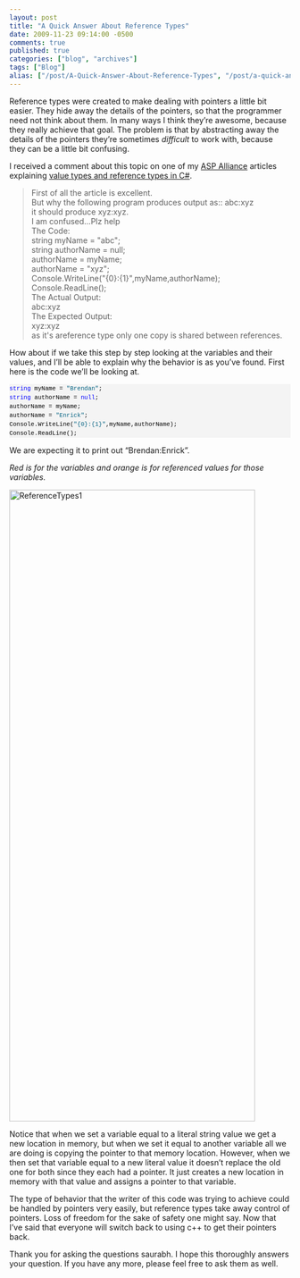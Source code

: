 ```yaml
---
layout: post
title: "A Quick Answer About Reference Types"
date: 2009-11-23 09:14:00 -0500
comments: true
published: true
categories: ["blog", "archives"]
tags: ["Blog"]
alias: ["/post/A-Quick-Answer-About-Reference-Types", "/post/a-quick-answer-about-reference-types"]
---
```

<!-- more -->

<p>Reference types were created to make dealing with pointers a little bit easier. They hide away the details of the pointers, so that the programmer need not think about them. In many ways I think they&rsquo;re awesome, because they really achieve that goal. The problem is that by abstracting away the details of the pointers they&rsquo;re sometimes <em>difficult</em> to work with, because they can be a little bit confusing.</p>
<p>I received a comment about this topic on one of my <a href="http://aspalliance.com/" target="_blank">ASP Alliance</a> articles explaining <a href="http://aspalliance.com/1682_What_to_Know_About_Value_Types_and_Reference_Types_in_C" target="_blank">value types and reference types in C#</a>.</p>
<blockquote>
<p>First of all the article is excellent.     <br />But why the following program produces output as:: abc:xyz      <br />it should produce xyz:xyz.      <br />I am confused...Plz help      <br />The Code:      <br />string myName = "abc";      <br />string authorName = null;      <br />authorName = myName;      <br />authorName = "xyz";      <br />Console.WriteLine("{0}:{1}",myName,authorName);      <br />Console.ReadLine();      <br />The Actual Output:      <br />abc:xyz      <br />The Expected Output:      <br />xyz:xyz      <br />as it's areference type only one copy is shared between references.</p>
</blockquote>
<p>How about if we take this step by step looking at the variables and their values, and I&rsquo;ll be able to explain why the behavior is as you&rsquo;ve found. First here is the code we&rsquo;ll be looking at.</p>
<div>
<pre style="line-height: 12pt; background-color: #f4f4f4; margin: 0em; width: 100%; font-family: consolas, 'Courier New', courier, monospace; color: black; font-size: 8pt; overflow: visible; border-style: none; padding: 0px;"><span style="color: #0000ff">string</span> myName = <span style="color: #006080">"Brendan"</span>;
<span style="color: #0000ff">string</span> authorName = <span style="color: #0000ff">null</span>;
authorName = myName;
authorName = <span style="color: #006080">"Enrick"</span>;
Console.WriteLine(<span style="color: #006080">"{0}:{1}"</span>,myName,authorName);
Console.ReadLine();</pre>
</div>
<p>We are expecting it to print out &ldquo;Brendan:Enrick&rdquo;.</p>
<p><em>Red is for the variables and orange is for referenced values for those variables.</em></p>
<p><img style="border-bottom: 0px; border-left: 0px; display: inline; border-top: 0px; border-right: 0px" title="ReferenceTypes1" src="http://brendan.enrick.com/files/media/image/WindowsLiveWriter/AQuickAnswerAboutReferenceTypes_77F5/ReferenceTypes1_3.png" border="0" alt="ReferenceTypes1" width="440" height="1131" /></p>
<p>Notice that when we set a variable equal to a literal string value we get a new location in memory, but when we set it equal to another variable all we are doing is copying the pointer to that memory location. However, when we then set that variable equal to a new literal value it doesn&rsquo;t replace the old one for both since they each had a pointer. It just creates a new location in memory with that value and assigns a pointer to that variable.</p>
<p>The type of behavior that the writer of this code was trying to achieve could be handled by pointers very easily, but reference types take away control of pointers. Loss of freedom for the sake of safety one might say. Now that I&rsquo;ve said that everyone will switch back to using c++ to get their pointers back.</p>
<p>Thank you for asking the questions <strong></strong>saurabh. I hope this thoroughly answers your question. If you have any more, please feel free to ask them as well.</p>
